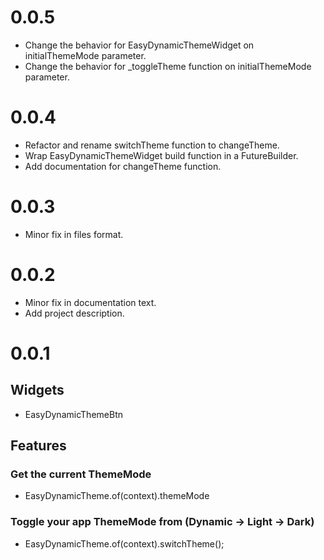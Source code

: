 # 0.0.5

- Change the behavior for EasyDynamicThemeWidget on initialThemeMode parameter.
- Change the behavior for _toggleTheme function on initialThemeMode parameter.

# 0.0.4

- Refactor and rename switchTheme function to changeTheme.
- Wrap EasyDynamicThemeWidget build function in a FutureBuilder.
- Add documentation for changeTheme function.

# 0.0.3

- Minor fix in files format.

# 0.0.2

- Minor fix in documentation text.
- Add project description.

# 0.0.1

## Widgets

- EasyDynamicThemeBtn

## Features

### Get the current ThemeMode
- EasyDynamicTheme.of(context).themeMode

### Toggle your app ThemeMode from (Dynamic -> Light -> Dark)
- EasyDynamicTheme.of(context).switchTheme();